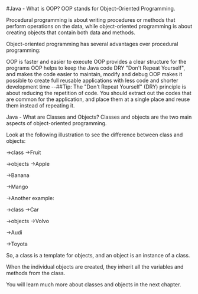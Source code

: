 #Java - What is OOP?
OOP stands for Object-Oriented Programming.

Procedural programming is about writing procedures or methods that perform operations on the data, while object-oriented programming is about creating objects that contain both data and methods.

Object-oriented programming has several advantages over procedural programming:

OOP is faster and easier to execute
OOP provides a clear structure for the programs
OOP helps to keep the Java code DRY "Don't Repeat Yourself", and makes the code easier to maintain, modify and debug
OOP makes it possible to create full reusable applications with less code and shorter development time
--##Tip: The "Don't Repeat Yourself" (DRY) principle is about reducing the repetition of code. You should extract out the codes that are common for the application, and place them at a single place and reuse them instead of repeating it.

Java - What are Classes and Objects?
Classes and objects are the two main aspects of object-oriented programming.

Look at the following illustration to see the difference between class and objects:

->class
->Fruit

->objects
->Apple

->Banana

->Mango

->Another example:

->class
->Car

->objects
->Volvo

->Audi

->Toyota

So, a class is a template for objects, and an object is an instance of a class.

When the individual objects are created, they inherit all the variables and methods from the class.

You will learn much more about classes and objects in the next chapter.